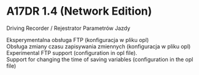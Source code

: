 # A17DR 1.4 (Network Edition)
 Driving Recorder / Rejestrator Parametrów Jazdy

Eksperymentalna obsługa FTP (konfiguracja w pliku opl)
<br>
Obsługa zmiany czasu zapisywania zmiennych (konfiguracja w pliku opl)
<br>
Experimental FTP support (configuration in opl file).<br>
Support for changing the time of saving variables (configuration in the opl file)
